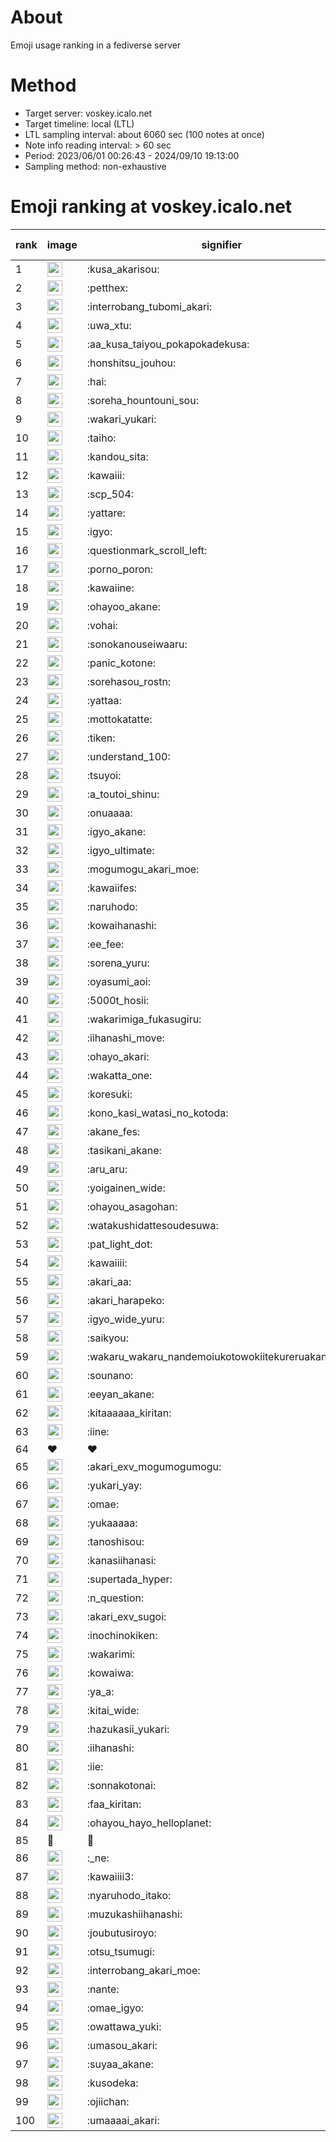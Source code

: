 # About
Emoji usage ranking in a fediverse server

# Method
- Target server: voskey.icalo.net
- Target timeline: local (LTL)
- LTL sampling interval: about 6060 sec (100 notes at once)
- Note info reading interval: > 60 sec
- Period: 2023/06/01 00:26:43 - 2024/09/10 19:13:00 
- Sampling method: non-exhaustive

# Emoji ranking at voskey.icalo.net

|rank|image|signifier|type|frequency score|
|----|----|----|----|----|
|1|<img height="24" src="https://voskey.icalo.net/emoji/kusa_akarisou.webp">|:kusa_akarisou:|custom|31396|
|2|<img height="24" src="https://voskey.icalo.net/emoji/petthex.webp">|:petthex:|custom|23437|
|3|<img height="24" src="https://voskey.icalo.net/emoji/interrobang_tubomi_akari.webp">|:interrobang_tubomi_akari:|custom|12617|
|4|<img height="24" src="https://voskey.icalo.net/emoji/uwa_xtu.webp">|:uwa_xtu:|custom|12137|
|5|<img height="24" src="https://voskey.icalo.net/emoji/aa_kusa_taiyou_pokapokadekusa.webp">|:aa_kusa_taiyou_pokapokadekusa:|custom|9667|
|6|<img height="24" src="https://voskey.icalo.net/emoji/honshitsu_jouhou.webp">|:honshitsu_jouhou:|custom|9388|
|7|<img height="24" src="https://voskey.icalo.net/emoji/hai.webp">|:hai:|custom|8110|
|8|<img height="24" src="https://voskey.icalo.net/emoji/soreha_hountouni_sou.webp">|:soreha_hountouni_sou:|custom|7183|
|9|<img height="24" src="https://voskey.icalo.net/emoji/wakari_yukari.webp">|:wakari_yukari:|custom|6896|
|10|<img height="24" src="https://voskey.icalo.net/emoji/taiho.webp">|:taiho:|custom|6758|
|11|<img height="24" src="https://voskey.icalo.net/emoji/kandou_sita.webp">|:kandou_sita:|custom|6252|
|12|<img height="24" src="https://voskey.icalo.net/emoji/kawaiii.webp">|:kawaiii:|custom|6203|
|13|<img height="24" src="https://voskey.icalo.net/emoji/scp_504.webp">|:scp_504:|custom|5822|
|14|<img height="24" src="https://voskey.icalo.net/emoji/yattare.webp">|:yattare:|custom|4587|
|15|<img height="24" src="https://voskey.icalo.net/emoji/igyo.webp">|:igyo:|custom|4583|
|16|<img height="24" src="https://voskey.icalo.net/emoji/questionmark_scroll_left.webp">|:questionmark_scroll_left:|custom|4546|
|17|<img height="24" src="https://voskey.icalo.net/emoji/porno_poron.webp">|:porno_poron:|custom|4433|
|18|<img height="24" src="https://voskey.icalo.net/emoji/kawaiine.webp">|:kawaiine:|custom|4373|
|19|<img height="24" src="https://voskey.icalo.net/emoji/ohayoo_akane.webp">|:ohayoo_akane:|custom|4243|
|20|<img height="24" src="https://voskey.icalo.net/emoji/vohai.webp">|:vohai:|custom|4224|
|21|<img height="24" src="https://voskey.icalo.net/emoji/sonokanouseiwaaru.webp">|:sonokanouseiwaaru:|custom|4199|
|22|<img height="24" src="https://voskey.icalo.net/emoji/panic_kotone.webp">|:panic_kotone:|custom|4185|
|23|<img height="24" src="https://voskey.icalo.net/emoji/sorehasou_rostn.webp">|:sorehasou_rostn:|custom|4090|
|24|<img height="24" src="https://voskey.icalo.net/emoji/yattaa.webp">|:yattaa:|custom|3782|
|25|<img height="24" src="https://voskey.icalo.net/emoji/mottokatatte.webp">|:mottokatatte:|custom|3710|
|26|<img height="24" src="https://voskey.icalo.net/emoji/tiken.webp">|:tiken:|custom|3652|
|27|<img height="24" src="https://voskey.icalo.net/emoji/understand_100.webp">|:understand_100:|custom|3610|
|28|<img height="24" src="https://voskey.icalo.net/emoji/tsuyoi.webp">|:tsuyoi:|custom|3419|
|29|<img height="24" src="https://voskey.icalo.net/emoji/a_toutoi_shinu.webp">|:a_toutoi_shinu:|custom|3388|
|30|<img height="24" src="https://voskey.icalo.net/emoji/onuaaaa.webp">|:onuaaaa:|custom|3110|
|31|<img height="24" src="https://voskey.icalo.net/emoji/igyo_akane.webp">|:igyo_akane:|custom|3001|
|32|<img height="24" src="https://voskey.icalo.net/emoji/igyo_ultimate.webp">|:igyo_ultimate:|custom|2949|
|33|<img height="24" src="https://voskey.icalo.net/emoji/mogumogu_akari_moe.webp">|:mogumogu_akari_moe:|custom|2872|
|34|<img height="24" src="https://voskey.icalo.net/emoji/kawaiifes.webp">|:kawaiifes:|custom|2860|
|35|<img height="24" src="https://voskey.icalo.net/emoji/naruhodo.webp">|:naruhodo:|custom|2845|
|36|<img height="24" src="https://voskey.icalo.net/emoji/kowaihanashi.webp">|:kowaihanashi:|custom|2733|
|37|<img height="24" src="https://voskey.icalo.net/emoji/ee_fee.webp">|:ee_fee:|custom|2677|
|38|<img height="24" src="https://voskey.icalo.net/emoji/sorena_yuru.webp">|:sorena_yuru:|custom|2644|
|39|<img height="24" src="https://voskey.icalo.net/emoji/oyasumi_aoi.webp">|:oyasumi_aoi:|custom|2638|
|40|<img height="24" src="https://voskey.icalo.net/emoji/5000t_hosii.webp">|:5000t_hosii:|custom|2529|
|41|<img height="24" src="https://voskey.icalo.net/emoji/wakarimiga_fukasugiru.webp">|:wakarimiga_fukasugiru:|custom|2446|
|42|<img height="24" src="https://voskey.icalo.net/emoji/iihanashi_move.webp">|:iihanashi_move:|custom|2428|
|43|<img height="24" src="https://voskey.icalo.net/emoji/ohayo_akari.webp">|:ohayo_akari:|custom|2392|
|44|<img height="24" src="https://voskey.icalo.net/emoji/wakatta_one.webp">|:wakatta_one:|custom|2292|
|45|<img height="24" src="https://voskey.icalo.net/emoji/koresuki.webp">|:koresuki:|custom|2272|
|46|<img height="24" src="https://voskey.icalo.net/emoji/kono_kasi_watasi_no_kotoda.webp">|:kono_kasi_watasi_no_kotoda:|custom|2257|
|47|<img height="24" src="https://voskey.icalo.net/emoji/akane_fes.webp">|:akane_fes:|custom|2234|
|48|<img height="24" src="https://voskey.icalo.net/emoji/tasikani_akane.webp">|:tasikani_akane:|custom|2227|
|49|<img height="24" src="https://voskey.icalo.net/emoji/aru_aru.webp">|:aru_aru:|custom|2210|
|50|<img height="24" src="https://voskey.icalo.net/emoji/yoigainen_wide.webp">|:yoigainen_wide:|custom|2183|
|51|<img height="24" src="https://voskey.icalo.net/emoji/ohayou_asagohan.webp">|:ohayou_asagohan:|custom|2126|
|52|<img height="24" src="https://voskey.icalo.net/emoji/watakushidattesoudesuwa.webp">|:watakushidattesoudesuwa:|custom|2125|
|53|<img height="24" src="https://voskey.icalo.net/emoji/pat_light_dot.webp">|:pat_light_dot:|custom|2123|
|54|<img height="24" src="https://voskey.icalo.net/emoji/kawaiiii.webp">|:kawaiiii:|custom|2112|
|55|<img height="24" src="https://voskey.icalo.net/emoji/akari_aa.webp">|:akari_aa:|custom|2070|
|56|<img height="24" src="https://voskey.icalo.net/emoji/akari_harapeko.webp">|:akari_harapeko:|custom|2055|
|57|<img height="24" src="https://voskey.icalo.net/emoji/igyo_wide_yuru.webp">|:igyo_wide_yuru:|custom|2015|
|58|<img height="24" src="https://voskey.icalo.net/emoji/saikyou.webp">|:saikyou:|custom|2000|
|59|<img height="24" src="https://voskey.icalo.net/emoji/wakaru_wakaru_nandemoiukotowokiitekureruakanetyan.webp">|:wakaru_wakaru_nandemoiukotowokiitekureruakanetyan:|custom|1972|
|60|<img height="24" src="https://voskey.icalo.net/emoji/sounano.webp">|:sounano:|custom|1966|
|61|<img height="24" src="https://voskey.icalo.net/emoji/eeyan_akane.webp">|:eeyan_akane:|custom|1930|
|62|<img height="24" src="https://voskey.icalo.net/emoji/kitaaaaaa_kiritan.webp">|:kitaaaaaa_kiritan:|custom|1850|
|63|<img height="24" src="https://voskey.icalo.net/emoji/iine.webp">|:iine:|custom|1845|
|64|❤|❤|unicode|1834|
|65|<img height="24" src="https://voskey.icalo.net/emoji/akari_exv_mogumogumogu.webp">|:akari_exv_mogumogumogu:|custom|1806|
|66|<img height="24" src="https://voskey.icalo.net/emoji/yukari_yay.webp">|:yukari_yay:|custom|1778|
|67|<img height="24" src="https://voskey.icalo.net/emoji/omae.webp">|:omae:|custom|1736|
|68|<img height="24" src="https://voskey.icalo.net/emoji/yukaaaaa.webp">|:yukaaaaa:|custom|1682|
|69|<img height="24" src="https://voskey.icalo.net/emoji/tanoshisou.webp">|:tanoshisou:|custom|1680|
|70|<img height="24" src="https://voskey.icalo.net/emoji/kanasiihanasi.webp">|:kanasiihanasi:|custom|1679|
|71|<img height="24" src="https://voskey.icalo.net/emoji/supertada_hyper.webp">|:supertada_hyper:|custom|1655|
|72|<img height="24" src="https://voskey.icalo.net/emoji/n_question.webp">|:n_question:|custom|1649|
|73|<img height="24" src="https://voskey.icalo.net/emoji/akari_exv_sugoi.webp">|:akari_exv_sugoi:|custom|1642|
|74|<img height="24" src="https://voskey.icalo.net/emoji/inochinokiken.webp">|:inochinokiken:|custom|1639|
|75|<img height="24" src="https://voskey.icalo.net/emoji/wakarimi.webp">|:wakarimi:|custom|1619|
|76|<img height="24" src="https://voskey.icalo.net/emoji/kowaiwa.webp">|:kowaiwa:|custom|1569|
|77|<img height="24" src="https://voskey.icalo.net/emoji/ya_a.webp">|:ya_a:|custom|1542|
|78|<img height="24" src="https://voskey.icalo.net/emoji/kitai_wide.webp">|:kitai_wide:|custom|1535|
|79|<img height="24" src="https://voskey.icalo.net/emoji/hazukasii_yukari.webp">|:hazukasii_yukari:|custom|1492|
|80|<img height="24" src="https://voskey.icalo.net/emoji/iihanashi.webp">|:iihanashi:|custom|1492|
|81|<img height="24" src="https://voskey.icalo.net/emoji/iie.webp">|:iie:|custom|1405|
|82|<img height="24" src="https://voskey.icalo.net/emoji/sonnakotonai.webp">|:sonnakotonai:|custom|1402|
|83|<img height="24" src="https://voskey.icalo.net/emoji/faa_kiritan.webp">|:faa_kiritan:|custom|1398|
|84|<img height="24" src="https://voskey.icalo.net/emoji/ohayou_hayo_helloplanet.webp">|:ohayou_hayo_helloplanet:|custom|1389|
|85|🤔|🤔|unicode|1384|
|86|<img height="24" src="https://voskey.icalo.net/emoji/_ne.webp">|:_ne:|custom|1382|
|87|<img height="24" src="https://voskey.icalo.net/emoji/kawaiiii3.webp">|:kawaiiii3:|custom|1377|
|88|<img height="24" src="https://voskey.icalo.net/emoji/nyaruhodo_itako.webp">|:nyaruhodo_itako:|custom|1376|
|89|<img height="24" src="https://voskey.icalo.net/emoji/muzukashiihanashi.webp">|:muzukashiihanashi:|custom|1363|
|90|<img height="24" src="https://voskey.icalo.net/emoji/joubutusiroyo.webp">|:joubutusiroyo:|custom|1355|
|91|<img height="24" src="https://voskey.icalo.net/emoji/otsu_tsumugi.webp">|:otsu_tsumugi:|custom|1289|
|92|<img height="24" src="https://voskey.icalo.net/emoji/interrobang_akari_moe.webp">|:interrobang_akari_moe:|custom|1276|
|93|<img height="24" src="https://voskey.icalo.net/emoji/nante.webp">|:nante:|custom|1271|
|94|<img height="24" src="https://voskey.icalo.net/emoji/omae_igyo.webp">|:omae_igyo:|custom|1270|
|95|<img height="24" src="https://voskey.icalo.net/emoji/owattawa_yuki.webp">|:owattawa_yuki:|custom|1253|
|96|<img height="24" src="https://voskey.icalo.net/emoji/umasou_akari.webp">|:umasou_akari:|custom|1238|
|97|<img height="24" src="https://voskey.icalo.net/emoji/suyaa_akane.webp">|:suyaa_akane:|custom|1195|
|98|<img height="24" src="https://voskey.icalo.net/emoji/kusodeka.webp">|:kusodeka:|custom|1194|
|99|<img height="24" src="https://voskey.icalo.net/emoji/ojiichan.webp">|:ojiichan:|custom|1193|
|100|<img height="24" src="https://voskey.icalo.net/emoji/umaaaai_akari.webp">|:umaaaai_akari:|custom|1186|
